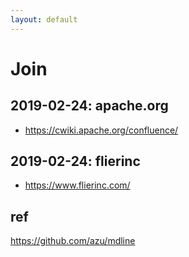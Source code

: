 ```yaml
---
layout: default
---
```



# Join
## 2019-02-24: apache.org
* <https://cwiki.apache.org/confluence/>

## 2019-02-24: flierinc
* <https://www.flierinc.com/>




## ref
<https://github.com/azu/mdline>
